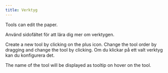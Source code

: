 ```yaml
---
title: Verktyg
---
```


Tools can edit the paper.

Använd sidofältet för att lära dig mer om verktygen.

Create a new tool by clicking on the plus icon. Change the tool order by dragging and change the tool by clicking.
Om du klickar på ett valt verktyg kan du konfigurera det.

The name of the tool will be displayed as tooltip on hover on the tool.
